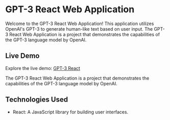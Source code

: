 # GPT-3 React Web Application

Welcome to the GPT-3 React Web Application! This application utilizes OpenAI's GPT-3 to generate human-like text based on user input.
The GPT-3 React Web Application is a project that demonstrates the capabilities of the GPT-3 language model by OpenAI.

## Live Demo
Explore the live demo: [GPT-3 React](https://h0ssamahmed.github.io/gpt3-react/)

The GPT-3 React Web Application is a project that demonstrates the capabilities of the GPT-3 language model by OpenAI.

## Technologies Used
- React: A JavaScript library for building user interfaces.

